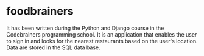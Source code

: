 # foodbrainers

It has been written during the Python and Django course in the Codebrainers programming school. 
It is an application that enables the user to sign in and looks for the nearest restaurants based on the user's location. 
Data are stored in the SQL data base. 
